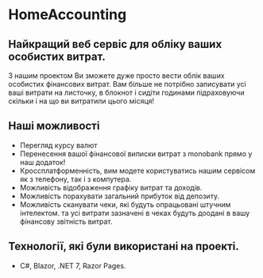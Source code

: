 # HomeAccounting
## Найкращий веб сервіс для обліку ваших особистих витрат.
  З нашим проектом Ви зможете дуже просто вести облік ваших особистих фінансових витрат. Вам більше не потрібно записувати усі ваші витрати на листочку, в блокнот і сидіти годинами підраховуючи скільки і на що ви витратили цього місяця!
## Наші можливості
- Перегляд курсу валют
- Перенесення вашої фінансової виписки витрат з monobank прямо у наш додаток!
- Кроссплатформенність, вим модете користуватись нашим сервісом як з телефону, так і з компутера.
- Можливість відображення графіку витрат та доходів.
- Можливість порахувати загальний прибуток від депозиту.
- Можливість сканувати чеки, які будуть опрацьовані штучним інтелектом. та усі витрати зазначені в чеках будуть доодані в вашу фінансову звітність витрат.
## Технології, які були використані на проекті.
- C#, Blazor, .NET 7, Razor Pages.
